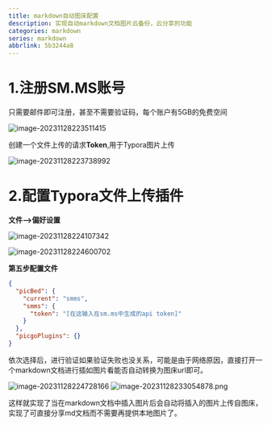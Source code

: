 ```yaml
---
title: markdown自动图床配置
description: 实现自动markdown文档图片云备份，云分享的功能
categories: markdown
series: markdown
abbrlink: 5b3244a8
---
```

# 1.注册SM.MS账号

只需要邮件即可注册，甚至不需要验证码，每个账户有5GB的免费空间

![image-20231128223511415](https://s2.loli.net/2023/11/28/IDjUporvWlNwm72.png)

创建一个文件上传的请求**Token**,用于Typora图片上传

![image-20231128223738992](https://s2.loli.net/2023/11/28/diZK3ORkNaEb9LX.png)

# 2.配置Typora文件上传插件

**文件-->偏好设置**

![image-20231128224107342](https://s2.loli.net/2023/11/28/4c3SEkwbijFDzPp.png)

![image-20231128224600702](https://s2.loli.net/2023/11/28/S7Nv5QiGfhJk8ax.png)

**第五步配置文件**

```json
{
  "picBed": {
    "current": "smms",
    "smms": {
      "token": "[在这输入在sm.ms中生成的api token]"
    }
  },
  "picgoPlugins": {}
}
```

依次选择后，进行验证如果验证失败也没关系，可能是由于网络原因，直接打开一个markdown文档进行插如图片看能否自动转换为图床url即可。

![image-20231128224728166](https://s2.loli.net/2023/11/28/SfuktwcdBDVmZGv.png)
![image-20231128233054878.png](https://s2.loli.net/2023/11/28/4moP9uck3yw8s6S.png)

这样就实现了当在markdown文档中插入图片后会自动将插入的图片上传自图床，实现了可直接分享md文档而不需要再提供本地图片了。
